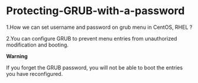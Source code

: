 # Protecting-GRUB-with-a-password

1.How we can set username and password on grub menu in CentOS, RHEL ?
 

2.You can configure GRUB to prevent menu entries from unauthorized modification and booting.


**Warning**

If you forget the GRUB password, you will not be able to boot the entries you have reconfigured.
